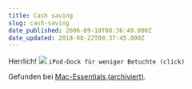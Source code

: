```yaml
---
title: Cash saving
slug: cash-saving
date_published: 2006-09-18T08:36:49.000Z
date_updated: 2018-08-22T09:37:45.000Z
---
```


Herrlich!
[![](//static.flickr.com/81/245508201_1ff750c3af_m.jpg)](http://www.flickr.com/photos/71028469@N00/sets/72157594287906858/)
`iPod-Dock für weniger Betuchte (click)`

Gefunden bei [Mac-Essentials (archiviert)](http://web.archive.org/web/20080506140301/http://www.mac-essentials.de:80/index.php/mac/article/18115/).

